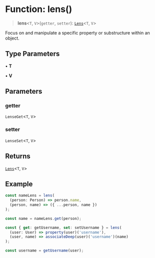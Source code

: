 # Function: lens()

> **lens**\<`T`, `V`\>(`getter`, `setter`): [`Lens`](../type-aliases/Lens.md)\<`T`, `V`\>

Focus on and manipulate a specific property or substructure within an object.

## Type Parameters

• **T**

• **V**

## Parameters

### getter

`LenseGet`\<`T`, `V`\>

### setter

`LenseSet`\<`T`, `V`\>

## Returns

[`Lens`](../type-aliases/Lens.md)\<`T`, `V`\>

## Example

```ts
const nameLens = lens(
  (person: Person) => person.name,
  (person, name) => ({ ...person, name })
);

const name = nameLens.get(person);

const { get: getUsername, set: setUsername } = lens(
  (user: User) => property(user)('username'),
  (user, name) => associateDeep(user)('username')(name)
);

const username = getUsername(user);
```
